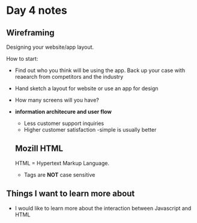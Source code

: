# Day 4 notes

## Wireframing

Designing your website/app layout. 

 How to start:

- Find out who you think will be using the app. Back up your case with reaearch from competitors and the industry
- Hand sketch a layout for website or use an app for design
- How many screens will you have?
- **information architecure and user flow**
  - Less customer support inquiries
  - Higher customer satisfaction
  -simple is usually better

  ## Mozill HTML 

  HTML = Hypertext Markup Language. 
  - Tags are **NOT** case sensitive


## Things I want to learn more about

- I would like to learn more about the interaction between Javascript and HTML